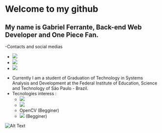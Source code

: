 # Welcome to my github
## My name is Gabriel Ferrante, Back-end Web Developer and One Piece Fan.
-Contacts and social medias
 * [<img src="https://img.shields.io/badge/linkedin-%230077B5.svg?&style=for-the-badge&logo=linkedin&logoColor=white" />](https://www.linkedin.com/in/gabriel-souto-ferrante/)
 * [<img src="https://img.shields.io/badge/facebook-%231877F2.svg?&style=for-the-badge&logo=facebook&logoColor=white"/>](https://www.facebook.com/Gabriel.Ferrante10/)
 * [<img src="https://img.shields.io/badge/codewars-%23AD2C27.svg?&style=for-the-badge&logo=codewars"/>](https://www.codewars.com/users/GsFerrante)
- Currently I am a student of Graduation of Technology in Systems Analysis and Development at the Federal Institute of Education, Science and Technology of São Paulo - Brazil.
- Tecnologies interess : 
  * <img src="https://img.shields.io/badge/python-%233776AB.svg?&style=for-the-badge&logo=python&logoColor=white" /> 
  * <img src="https://img.shields.io/badge/django-%23092E20.svg?&style=for-the-badge&logo=django" /> 
  * OpenCV (Begginer)
  * <img src="https://img.shields.io/badge/flutter-%2302569B.svg?&style=for-the-badge&logo=flutter" /> (Begginer)
  
 
 ![Alt Text](https://www.picgifs.com/gifs/anime/one-piece/one-piece-INz6rt.gif)

<!--
**GabrielFerrante/GabrielFerrante** is a ✨ _special_ ✨ repository because its `README.md` (this file) appears on your GitHub profile.


